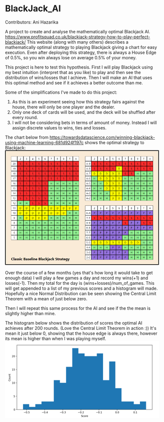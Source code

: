 # BlackJack_AI

Contributors: Ani Hazarika

A project to create and analyse the mathematically optimal Blackjack AI.  
https://www.profitsquad.co.uk/blackjack-strategy-how-to-play-perfect-blackjack/ This website (along with many others) describes a mathematically optimal strategy to playing Blackjack giving a chart for easy execution. Even after deploying this strategy, there is always a House Edge of 0.5%, so you win always lose on average 0.5% of your money.

This project is here to test this hypothesis. First I will play Blackjack using my best intuition (interpret that as you like) to play and then see the distribution of wins/losses that I achieve. Then I will make an AI that uses this optimal method and see if it achieves a better outcome than me.  

Some of the simplifications I've made to do this project:
1. As this is an experiment seeing how this strategy fairs against the house, there will only be one player and the dealer.
2. Only one deck of cards will be used, and the deck will be shuffled after every round.
3. I will not be considering bets in terms of amount of money. Instead I will assign discrete values to wins, ties and losses.  


The chart below from https://towardsdatascience.com/winning-blackjack-using-machine-learning-681d924f197c shows the optimal strategy to Blackjack:  
![optimalchart](blackjack_optimal_chart.png)


Over the course of a few months (yes that's how long it would take to get enough data) I will play a few games a day and record my wins(+1) and losses(-1). Then my total for the day is (wins+losses)/num_of_games. This will get appended to a list of my previous scores and a histogram will made. Hopefully a nice Normal Distribution can be seen showing the Central Limit Theorem with a mean of just below zero.  

Then I will repeat this same process for the AI and see if the the mean is slightly higher than mine.

The histogram below shows the distribution of scores the optimal AI achieves after 200 rounds. (Love the Central Limit Theorem in action :)) It's mean it just below 0, showing that the house edge is always there, however its mean is higher than when I was playing myself. 
![aihistogram](ai_histogram.png)
